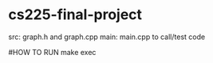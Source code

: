 # cs225-final-project

src: graph.h and graph.cpp
main: main.cpp to call/test code

#HOW TO RUN
make exec
